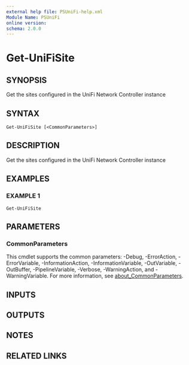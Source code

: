 ```yaml
---
external help file: PSUniFi-help.xml
Module Name: PSUniFi
online version:
schema: 2.0.0
---
```


# Get-UniFiSite

## SYNOPSIS
Get the sites configured in the UniFi Network Controller instance

## SYNTAX

```
Get-UniFiSite [<CommonParameters>]
```

## DESCRIPTION
Get the sites configured in the UniFi Network Controller instance

## EXAMPLES

### EXAMPLE 1
```
Get-UniFiSite
```

## PARAMETERS

### CommonParameters
This cmdlet supports the common parameters: -Debug, -ErrorAction, -ErrorVariable, -InformationAction, -InformationVariable, -OutVariable, -OutBuffer, -PipelineVariable, -Verbose, -WarningAction, and -WarningVariable. For more information, see [about_CommonParameters](http://go.microsoft.com/fwlink/?LinkID=113216).

## INPUTS

## OUTPUTS

## NOTES

## RELATED LINKS
